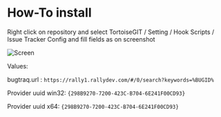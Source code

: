 How-To install
==

Right click on repository and select TortoiseGIT / Setting / Hook Scripts / Issue Tracker Config and fill fields as on screenshot

![Screen](http://azarkevich.github.io/TortoiseRally/UserGuide/TortoiseGIT/Screen0.png)

Values:

bugtraq.url : `https://rally1.rallydev.com/#/0/search?keywords=%BUGID%`

Provider uuid win32: `{298B9270-7200-423C-B704-6E241F00CD93}`

Provider uuid x64: `{298B9270-7200-423C-B704-6E241F00CD93}`
